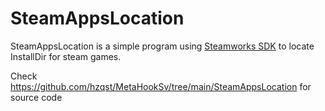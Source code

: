 # SteamAppsLocation

SteamAppsLocation is a simple program using [Steamworks SDK](https://partner.steamgames.com/doc/sdk) to locate InstallDir for steam games.

Check https://github.com/hzqst/MetaHookSv/tree/main/SteamAppsLocation for source code